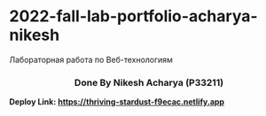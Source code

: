 # 2022-fall-lab-portfolio-acharya-nikesh

Лабораторная работа по Веб-технологиям

<h3 align="center">Done By Nikesh Acharya (P33211)</h3>

<b>Deploy Link: <https://thriving-stardust-f9ecac.netlify.app> <b>
